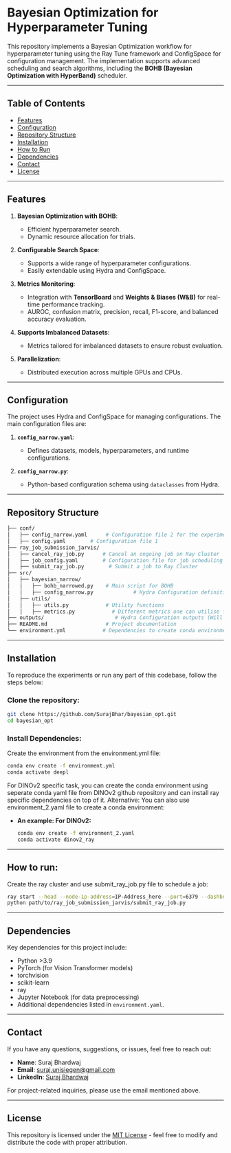# Bayesian Optimization for Hyperparameter Tuning

This repository implements a Bayesian Optimization workflow for hyperparameter tuning using the Ray Tune framework and ConfigSpace for configuration management. The implementation supports advanced scheduling and search algorithms, including the **BOHB (Bayesian Optimization with HyperBand)** scheduler.

---

## Table of Contents

- [Features](#features)
- [Configuration](#configuration)
- [Repository Structure](#repository-structure)
- [Installation](#installation)
- [How to Run](#how-to-run)
- [Dependencies](#dependencies)
- [Contact](#contact)
- [License](#license)

---

## Features

1. **Bayesian Optimization with BOHB**:
   - Efficient hyperparameter search.
   - Dynamic resource allocation for trials.

2. **Configurable Search Space**:
   - Supports a wide range of hyperparameter configurations.
   - Easily extendable using Hydra and ConfigSpace.

3. **Metrics Monitoring**:
   - Integration with **TensorBoard** and **Weights & Biases (W&B)** for real-time performance tracking.
   - AUROC, confusion matrix, precision, recall, F1-score, and balanced accuracy evaluation.

4. **Supports Imbalanced Datasets**:
   - Metrics tailored for imbalanced datasets to ensure robust evaluation.

5. **Parallelization**:
   - Distributed execution across multiple GPUs and CPUs.

---

## Configuration

The project uses Hydra and ConfigSpace for managing configurations. The main configuration files are:

1. **`config_narrow.yaml`**:
   - Defines datasets, models, hyperparameters, and runtime configurations.

2. **`config_narrow.py`**:
   - Python-based configuration schema using `dataclasses` from Hydra.

---

## Repository Structure
```bash
├── conf/
│   ├── config_narrow.yaml      # Configuration file 2 for the experiment
│   ├── config.yaml        # Configuration file 1
├── ray_job_submission_jarvis/
│   ├── cancel_ray_job.py      # Cancel an ongoing job on Ray Cluster
│   ├── job_config.yaml        # Configuration file for job scheduling
│   ├── submit_ray_job.py        # Submit a job to Ray Cluster
├── src/
│   ├── bayesian_narrow/
│   │   ├── bohb_narrowed.py    # Main script for BOHB
│   │   ├── config_narrow.py             # Hydra Configuration definitions
│   ├── utils/
│   │   ├── utils.py            # Utility functions
│   │   ├── metrics.py            # Different metrics one can utilise for tracking and validation
├── outputs/                       # Hydra Configuration outputs (Will be created upon execution)
├── README.md                   # Project documentation
└── environment.yml            # Dependencies to create conda environment
```

---

## Installation

To reproduce the experiments or run any part of this codebase, follow the steps below:

### Clone the repository:
```bash
git clone https://github.com/SurajBhar/bayesian_opt.git
cd bayesian_opt
```
### Install Dependencies:
Create the environment from the environment.yml file:

```bash
conda env create -f environment.yml
conda activate deepl
```

For DINOv2 specific task, you can create the conda environment using seperate conda yaml file from DINOv2 github repository and can install ray specific dependencies on top of it. 
Alternative: You can also use environment_2.yaml file to create a conda environment:


- **An example: For DINOv2:**
  ```bash
  conda env create -f environment_2.yaml
  conda activate dinov2_ray
  ```
---

## How to run:
Create the ray cluster and use submit_ray_job.py file to schedule a job:

```bash
ray start --head --node-ip-address=IP-Address_here --port=6379 --dashboard-host=0.0.0.0
python path/to/ray_job_submission_jarvis/submit_ray_job.py
```
---

## Dependencies

Key dependencies for this project include:

- Python >3.9
- PyTorch (for Vision Transformer models)
- torchvision
- scikit-learn
- ray
- Jupyter Notebook (for data preprocessing)
- Additional dependencies listed in `environment.yaml`.

---
## Contact

If you have any questions, suggestions, or issues, feel free to reach out:

- **Name**: Suraj Bhardwaj
- **Email**: suraj.unisiegen@gmail.com
- **LinkedIn**: [Suraj Bhardwaj](https://www.linkedin.com/in/bhardwaj-suraj)

For project-related inquiries, please use the email mentioned above.

---

## License

This repository is licensed under the [MIT License](https://opensource.org/licenses/MIT) - feel free to modify and distribute the code with proper attribution.
